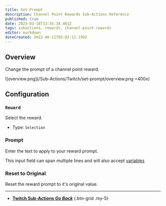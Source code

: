 ```yaml
---
title: Set Prompt
description: Channel Point Rewards Sub-Actions Reference
published: true
date: 2023-03-16T13:35:34.461Z
tags: subactions, rewards, channel-point-rewards
editor: markdown
dateCreated: 2022-06-11T05:02:11.199Z
---
```


## Overview
Change the prompt of a channel point reward.

![overview.png](/Sub-Actions/Twitch/set-prompt/overview.png =400x)

## Configuration
### `Reward`
Select the reward.

- Type: `Selection`

### Prompt
Enter the text to apply to your reward prompt.

This input field can span multiple lines and will also accept [variables](/Variables)

### Reset to Original
Reset the reward prompt to it's original value.

---

- [<i class="mdi mdi-chevron-left"></i>**Twitch Sub-Actions *Go Back***](/Sub-Actions/Twitch)
{.btn-grid .my-5}